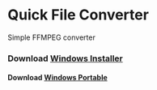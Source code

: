 # Quick File Converter
Simple FFMPEG converter

### Download [Windows Installer](https://www.dropbox.com/s/4jn11qo52zyvsko/Quick%20File%20Converter%20Installer%20%28x64%29.exe?dl=1)

#### Download [Windows Portable](https://www.dropbox.com/s/nkd11du8u1amjlh/Quick%20File%20Converter%20Installer%20%28x64%29.rar?dl=1)
